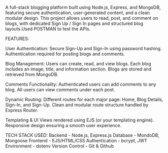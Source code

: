 A full-stack blogging platform built using Node.js, Express, and MongoDB, featuring secure authentication, user-generated content, and a clean modular design.
This project allows users to read, post, and comment on blogs, with dedicated Sign Up / Sign In pages and structured blog layouts.Used POSTMAN to test the APIs.

FEATURES:

User Authentication:
Secure Sign-Up and Sign-In using password hashing.
Authentication required for posting blogs and comments.

Blog Management:
Users can create, read, and view blogs.
Each blog includes an image, title, and information section.
Blogs are stored and retrieved from MongoDB.

Comments Functionality:
Authenticated users can add comments to any blog.
All users can view comments under each post.

Dynamic Routing:
Different routes for each major page: Home, Blog Details, Sign-In, and Sign-Up.
Clean and modular route structure handled by Express Router.

Templating & UI
Views rendered using EJS (or your templating engine).
Responsive design ensuring a smooth user experience.

TECH STACK USED:
Backend - Node.js, Express.js
Database - MondoDB, Mongoose
Frontend - EJS/HTML/CSS
Authentication - bcrypt, JWT
Environment - dotenv
Version Control - Git & Github

